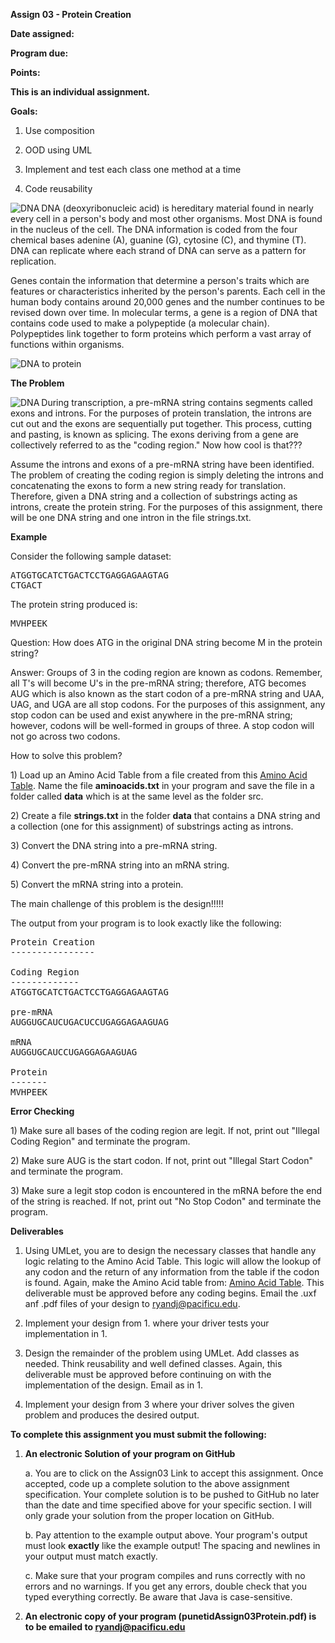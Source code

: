 **Assign 03 - Protein Creation**

**Date assigned:**

**Program due:**

**Points:**

**This is an individual assignment.**

**Goals:**

1.  Use composition

2.  OOD using UML

3.  Implement and test each class one method at a time

4.  Code reusability

<img align="left" src="http://zeus.cs.pacificu.edu/ryand/apcs_a/images/Assignments/Protein/dna.png" alt="DNA">

DNA (deoxyribonucleic acid) is hereditary material found in nearly every
cell in a person's body and most other organisms. Most DNA is found in
the nucleus of the cell. The DNA information is coded from the four
chemical bases adenine (A), guanine (G), cytosine (C), and thymine (T).
DNA can replicate where each strand of DNA can serve as a pattern for
replication.

Genes contain the information that determine a person's traits which are
features or characteristics inherited by the person's parents. Each cell
in the human body contains around 20,000 genes and the number continues
to be revised down over time. In molecular terms, a gene is a region of
DNA that contains code used to make a polypeptide (a molecular chain).
Polypeptides link together to form proteins which perform a vast array
of functions within organisms.

![DNA to protein](http://zeus.cs.pacificu.edu/ryand/apcs_a/images/Assignments/Protein/dnatoprotein.png)

**The Problem**

<img align="left" src="http://zeus.cs.pacificu.edu/ryand/apcs_a/images/Assignments/Protein/premrnatomrna.png" alt="DNA">

During transcription, a pre-mRNA string contains segments called exons and
introns. For the purposes of protein translation, the introns are cut
out and the exons are sequentially put together. This process, cutting
and pasting, is known as splicing. The exons deriving from a gene are
collectively referred to as the "coding region." Now how cool is that???

Assume the introns and exons of a pre-mRNA string have been identified. The
problem of creating the coding region is simply deleting the introns and
concatenating the exons to form a new string ready for translation.
Therefore, given a DNA string and a collection
of substrings acting as introns, create the
protein string. For the purposes of this assignment, there will be one
DNA string and one intron in the file strings.txt.

**Example**

Consider the following sample dataset:

<pre>
ATGGTGCATCTGACTCCTGAGGAGAAGTAG
CTGACT
</pre>

The protein string produced is:

<pre>
MVHPEEK
</pre>

Question: How does ATG in the original DNA string become M in the
protein string?

Answer: Groups of 3 in the coding region are known as codons. Remember,
all T's will become U's in the pre-mRNA string; therefore, ATG becomes
AUG which is also known as the start codon of a pre-mRNA string and UAA,
UAG, and UGA are all stop codons. For the purposes of this assignment,
any stop codon can be used and exist anywhere in the pre-mRNA string; however,
codons will be well-formed in groups of three. A stop codon will not go
across two codons.

How to solve this problem?

1\) Load up an Amino Acid Table from a file created from this <a href="https://github.com/zhanxw/anno/blob/master/codon.txt">Amino Acid Table</a>. Name the file <b>aminoacids.txt</b> in your program and save the file in a folder called <b>data</b> which is at the same level as the folder src.

2\) Create a file <b>strings.txt</b> in the folder <b>data</b> that contains a DNA string and a collection (one
for this assignment) of substrings acting as introns.

3\) Convert the DNA string into a pre-mRNA string.

4\) Convert the pre-mRNA string into an mRNA string.

5\) Convert the mRNA string into a protein.

The main challenge of this problem is the design!!!!!

The output from your program is to look exactly like the following:

<pre>
Protein Creation
----------------

Coding Region
-------------
ATGGTGCATCTGACTCCTGAGGAGAAGTAG

pre-mRNA
AUGGUGCAUCUGACUCCUGAGGAGAAGUAG

mRNA
AUGGUGCAUCCUGAGGAGAAGUAG

Protein
-------
MVHPEEK
</pre>

**Error Checking**

1\) Make sure all bases of the coding region are legit. If not, print
out "Illegal Coding Region" and terminate the program.

2\) Make sure AUG is the start codon. If not, print out "Illegal Start
Codon" and terminate the program.

3\) Make sure a legit stop codon is encountered in the mRNA before the
end of the string is reached. If not, print out "No Stop Codon" and terminate
the program.

**Deliverables**

1. Using UMLet, you are to design the necessary classes that handle any logic relating to the Amino Acid Table. This logic will allow the lookup of any codon and the return of any information from the table if the codon is found. Again, make the Amino Acid table from: <a href="https://github.com/zhanxw/anno/blob/master/codon.txt">Amino Acid Table</a>. This deliverable must be approved before any coding begins. Email the .uxf anf .pdf files of your design to ryandj@pacificu.edu.

2. Implement your design from 1. where your driver tests your implementation in 1.

3. Design the remainder of the problem using UMLet. Add classes as needed. Think reusability and well defined classes. Again, this deliverable must be approved before continuing on with the implementation of the design. Email as in 1.

4. Implement your design from 3 where your driver solves the given problem and produces the desired output.

**To complete this assignment you must submit the following:**

1.  **An electronic Solution of your program on GitHub**

    a.  You are to click on the Assign03 Link to accept this
        assignment. Once accepted, code up a
        complete solution to the above assignment specification. Your
        complete solution is to be pushed to GitHub no later than the
        date and time specified above for your specific section. I will
        only grade your solution from the proper location on GitHub.

    b.  Pay attention to the example output above. Your program's output
        must look **exactly** like the example output! The spacing and
        newlines in your output must match exactly.

    c.  Make sure that your program compiles and runs correctly with no
        errors and no warnings. If you get any errors, double check that
        you typed everything correctly. Be aware that Java is
        case-sensitive.

2.  **An electronic copy of your program (punetidAssign03Protein.pdf) is to be emailed to ryandj@pacificu.edu**


